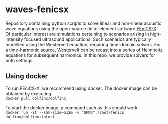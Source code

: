 # waves-fenicsx
Repository containing python scripts to solve linear and non-linear acoustic wave equations using the open-source finite-element software [FEniCS-X](https://github.com/FEniCS/dolfinx). Of particular interest are simulations pertaining to scenarios arising in high-intensity focused ultrasound applications. Such scenarios are typically modelled using the Westervelt equation, requiring time-domain solvers. For a time-harmonic source, Westervelt can be recast into a series of Helmholtz equations for subsequent harmonics. In this repo, we provide solvers for both settings.

## Using docker
To run FEniCS-X, we recommend using docker. The docker image can be obtained by executing <br>
```docker pull dolfinx/dolfinx```

To start the docker image, a command such as this should work:<br>
```docker run -it --shm-size=512m -v "$PWD":/root/fenics dolfinx/dolfinx:latest```
